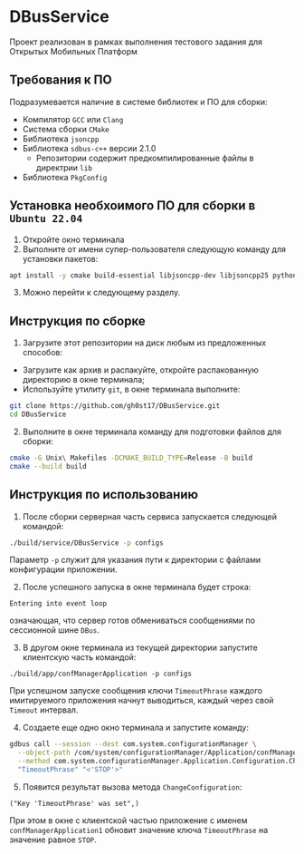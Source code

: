 # DBusService

Проект реализован в рамках выполнения тестового задания для Открытых Мобильных Платформ

## Требования к ПО

Подразумевается наличие в системе библиотек и ПО для сборки:

- Компилятор `GCC` или `Clang`
- Система сборки `CMake`
- Библиотека `jsoncpp`
- Библиотека `sdbus-c++` версии 2.1.0
	- Репозитории содержит предкомпилированные файлы в директрии `lib`
- Библиотека `PkgConfig`

## Установка необхоимого ПО для сборки в `Ubuntu 22.04`

1. Откройте окно терминала
2. Выполните от имени супер-пользователя следующую команду для установки пакетов:

```bash
apt install -y cmake build-essential libjsoncpp-dev libjsoncpp25 python3-pkgconfig libsystemd-dev
```
3. Можно перейти к следующему разделу.

## Инструкция по сборке

1. Загрузите этот репозитории на диск любым из предложенных способов:
  - Загрузите как архив и распакуйте, откройте распакованную директорию в окне терминала;
  - Используйте утилиту `git`, в окне терминала выполните:

```bash
git clone https://github.com/gh0st17/DBusService.git
cd DBusService
```

2. Выполните в окне терминала команду для подготовки файлов для сборки:

```bash
cmake -G Unix\ Makefiles -DCMAKE_BUILD_TYPE=Release -B build
cmake --build build
```

## Инструкция по использованию

1. После сборки серверная часть сервиса запускается следующей командой:

```bash
./build/service/DBusService -p configs
```

Параметр `-p` служит для указания пути к директории с файлами конфигурации приложении.

2. После успешного запуска в окне терминала будет строка:

```
Entering into event loop
```

означающая, что сервер готов обмениваться сообщениями по сессионной шине `DBus`.

3. В другом окне терминала из текущей директории запустите клиентскую часть командой:

```
./build/app/confManagerApplication -p configs
```

При успешном запуске сообщения ключи `TimeoutPhrase` каждого имитируемого приложения начнут выводиться, каждый через свой `Timeout` интервал.

4. Создаете еще одно окно терминала и запустите команду:

```bash
gdbus call --session --dest com.system.configurationManager \
  --object-path /com/system/configurationManager/Application/confManagerApplication1 \
  --method com.system.configurationManager.Application.Configuration.ChangeConfiguration \
  "TimeoutPhrase" "<'STOP'>"
```

5. Появится результат вызова метода `ChangeConfiguration`:

```
("Key 'TimeoutPhrase' was set",)
```

При этом в окне с клиентской частью приложение с именем `confManagerApplication1` обновит значение ключа `TimeoutPhrase` на значение равное `STOP`.